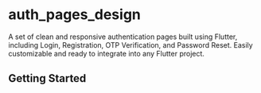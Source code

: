 # auth_pages_design

A set of clean and responsive authentication pages built using Flutter, including Login, Registration, OTP Verification, and Password Reset. Easily customizable and ready to integrate into any Flutter project.

## Getting Started


